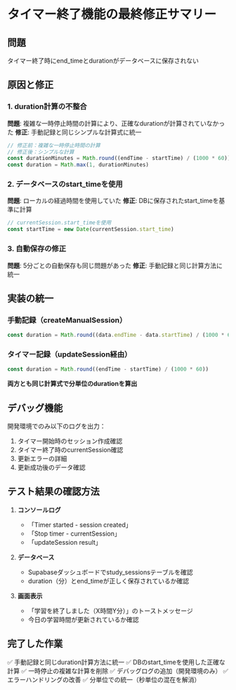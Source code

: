 # タイマー終了機能の最終修正サマリー

## 問題
タイマー終了時にend_timeとdurationがデータベースに保存されない

## 原因と修正

### 1. duration計算の不整合
**問題**: 複雑な一時停止時間の計算により、正確なdurationが計算されていなかった
**修正**: 手動記録と同じシンプルな計算式に統一
```typescript
// 修正前：複雑な一時停止時間の計算
// 修正後：シンプルな計算
const durationMinutes = Math.round((endTime - startTime) / (1000 * 60))
const duration = Math.max(1, durationMinutes)
```

### 2. データベースのstart_timeを使用
**問題**: ローカルの経過時間を使用していた
**修正**: DBに保存されたstart_timeを基準に計算
```typescript
// currentSession.start_timeを使用
const startTime = new Date(currentSession.start_time)
```

### 3. 自動保存の修正
**問題**: 5分ごとの自動保存も同じ問題があった
**修正**: 手動記録と同じ計算方法に統一

## 実装の統一

### 手動記録（createManualSession）
```typescript
const duration = Math.round((data.endTime - data.startTime) / (1000 * 60))
```

### タイマー記録（updateSession経由）
```typescript
const duration = Math.round((endTime - startTime) / (1000 * 60))
```

**両方とも同じ計算式で分単位のdurationを算出**

## デバッグ機能

開発環境でのみ以下のログを出力：
1. タイマー開始時のセッション作成確認
2. タイマー終了時のcurrentSession確認
3. 更新エラーの詳細
4. 更新成功後のデータ確認

## テスト結果の確認方法

1. **コンソールログ**
   - 「Timer started - session created」
   - 「Stop timer - currentSession」
   - 「updateSession result」

2. **データベース**
   - Supabaseダッシュボードでstudy_sessionsテーブルを確認
   - duration（分）とend_timeが正しく保存されているか確認

3. **画面表示**
   - 「学習を終了しました（X時間Y分）」のトーストメッセージ
   - 今日の学習時間が更新されているか確認

## 完了した作業
✅ 手動記録と同じduration計算方法に統一
✅ DBのstart_timeを使用した正確な計算
✅ 一時停止の複雑な計算を削除
✅ デバッグログの追加（開発環境のみ）
✅ エラーハンドリングの改善
✅ 分単位での統一（秒単位の混在を解消）